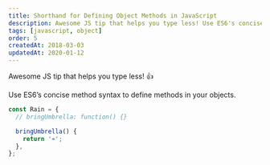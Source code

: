 ```yaml
---
title: Shorthand for Defining Object Methods in JavaScript
description: Awesome JS tip that helps you type less! Use ES6's concise method syntax to define methods in your objects.
tags: [javascript, object]
order: 5
createdAt: 2018-03-03
updatedAt: 2020-01-12
---
```


Awesome JS tip that helps you type less! 👍

Use ES6’s concise method syntax to define methods in your objects.

```javascript
const Rain = {
  // bringUmbrella: function() {}

  bringUmbrella() {
    return '☔️';
  },
};
```
